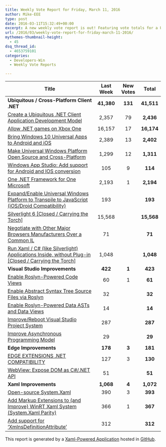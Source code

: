 ```yaml
---
title: Weekly Vote Report for Friday, March 11, 2016
author: Mike-EEE
type: post
date: 2016-03-11T15:32:49+00:00
excerpt: A new weekly vote report is out! Featuring vote totals for a Ubiquitous / Cross-Platform Client .NET (+131 New/41,511 Total), Visual Studio Improvements (+1 New/423 Total), Edge Improvements (+3 New/181 Total), and Xaml Improvements (+4 New/1,072 Total).
url: /2016/03/weekly-vote-report-for-friday-march-11-2016/
mythemes-thumbnail-height:
  - 45
dsq_thread_id:
  - 4653759101
categories:
  - Developers-Win
  - Weekly Vote Reports

---
```

| Title                                                                                                     | Last Week  |      <span class="new">New Votes</span>       |   Total    |
| --------------------------------------------------------------------------------------------------------- |:----------:|:---------------------------------------------:|:----------:|
| **Ubiquitous / Cross-Platform Client .NET**                                                               | **41,380** | <span class="new"><strong>131</strong></span> | **41,511** |
| [Create a Ubiquitous .NET Client Application Development Model][1]                                        |   2,357    |          <span class="new">79</span>          | **2,436**  |
| [Allow .NET games on Xbox One][2]                                                                         |   16,157   |          <span class="new">17</span>          | **16,174** |
| [Bring Windows 10 Universal Apps to Android and iOS][3]                                                   |   2,389    |          <span class="new">13</span>          | **2,402**  |
| [Make Universal Windows Platform Open Source and Cross-Platform][4]                                       |   1,299    |          <span class="new">12</span>          | **1,311**  |
| [Windows App Studio: Add support for Android and IOS conversion][5]                                       |    105     |          <span class="new">9</span>           |  **114**   |
| [One .NET Framework for One Microsoft][6]                                                                 |   2,193    |          <span class="new">1</span>           | **2,194**  |
| [Expand/Enable Universal Windows Platform to Transpile to JavaScript (iOS/Droid Compatibility)][7]        |    193     |           <span class="new"></span>           |  **193**   |
| [Silverlight 6 [Closed / Carrying the Torch]][8]                                                          |   15,568   |           <span class="new"></span>           | **15,568** |
| [Negotiate with Other Major Browsers Manufacturers Over a Common IL][9]                                   |     71     |           <span class="new"></span>           |   **71**   |
| [Run Xaml / C# (like Silverlight) Applications Inside, without Plug-in [Closed / Carrying the Torch]][10] |   1,048    |           <span class="new"></span>           | **1,048**  |
| **Visual Studio Improvements**                                                                            |  **422**   |  <span class="new"><strong>1</strong></span>  |  **423**   |
| [Enable Roslyn-Powered Code Views][11]                                                                    |     60     |          <span class="new">1</span>           |   **61**   |
| [Enable Abstract Syntax Tree Source Files via Roslyn][12]                                                 |     32     |           <span class="new"></span>           |   **32**   |
| [Enable Roslyn-Powered Data ASTs and Data Views][13]                                                      |     14     |           <span class="new"></span>           |   **14**   |
| [Improve/Reboot Visual Studio Project System][14]                                                         |    287     |           <span class="new"></span>           |  **287**   |
| [Improve Asynchronous Programming Model][15]                                                              |     29     |           <span class="new"></span>           |   **29**   |
| **Edge Improvements**                                                                                     |  **178**   |  <span class="new"><strong>3</strong></span>  |  **181**   |
| [EDGE EXTENSIONS .NET COMPATIBILITY][16]                                                                  |    127     |          <span class="new">3</span>           |  **130**   |
| [WebView: Expose DOM as C#/.NET API][17]                                                                  |     51     |           <span class="new"></span>           |   **51**   |
| **Xaml Improvements**                                                                                     | **1,068**  |  <span class="new"><strong>4</strong></span>  | **1,072**  |
| [Open-source System.Xaml][18]                                                                             |    390     |          <span class="new">3</span>           |  **393**   |
| [Add Markup Extensions to (and Improve) WinRT Xaml System (System.Xaml Parity)][19]                       |    366     |          <span class="new">1</span>           |  **367**   |
| [Add support for &#8216;XmlnsDefinitionAttribute&#8217;][20]                                              |    312     |           <span class="new"></span>           |  **312**   |

This report is generated by a [Xaml-Powered Application][21] hosted in [GitHub][22].

 [1]: http://visualstudio.uservoice.com/forums/121579-visual-studio/suggestions/10027638-create-a-ubiquitous-net-client-application-develo
 [2]: https://visualstudio.uservoice.com/forums/121579-visual-studio-2015/suggestions/4233646-allow-net-games-on-xbox-one
 [3]: https://visualstudio.uservoice.com/forums/121579-visual-studio-2015/suggestions/8912350-bring-windows-10-universal-apps-to-android-and-ios
 [4]: https://wpdev.uservoice.com/forums/110705-dev-platform/suggestions/7989744-make-universal-windows-platform-open-source-and-cr
 [5]: https://wpdev.uservoice.com/forums/216486-windows-app-studio/suggestions/9550647-add-support-for-andriod-and-ios-conversion
 [6]: http://visualstudio.uservoice.com/forums/121579-visual-studio-2015/suggestions/4249140-one-net-framework-for-one-microsoft
 [7]: https://wpdev.uservoice.com/forums/110705-dev-platform/suggestions/7897380-expand-enable-universal-windows-platform-to-transp
 [8]: http://visualstudio.uservoice.com/forums/121579-visual-studio/suggestions/3556619-silverlight-6
 [9]: https://wpdev.uservoice.com/forums/257854-microsoft-edge-developer/suggestions/11392869-negociate-with-other-major-browsers-maufacturers-o
 [10]: https://wpdev.uservoice.com/forums/257854-microsoft-edge-developer/suggestions/8022150-run-xaml-c-like-silverlight-applications-ins
 [11]: http://visualstudio.uservoice.com/forums/121579-visual-studio/suggestions/10020390-enable-roslyn-powered-code-views
 [12]: http://visualstudio.uservoice.com/forums/121579-visual-studio-2015/suggestions/7066885-enable-abstract-syntax-tree-source-files-via-rosly
 [13]: http://visualstudio.uservoice.com/forums/121579-visual-studio/suggestions/10020525-enable-roslyn-powered-data-asts-and-data-views
 [14]: http://visualstudio.uservoice.com/forums/121579-visual-studio/suggestions/9347001-improve-reboot-visual-studio-project-system
 [15]: http://visualstudio.uservoice.com/forums/121579-visual-studio/suggestions/9126493-improve-asynchronous-programming-model
 [16]: https://wpdev.uservoice.com/forums/257854-microsoft-edge-developer/suggestions/9467958-edge-extensions-net-compatibility
 [17]: https://wpdev.uservoice.com/forums/110705-dev-platform/suggestions/9126583-webview-expose-dom-as-c-net-api
 [18]: http://visualstudio.uservoice.com/forums/121579-visual-studio-2015/suggestions/11234259-open-source-system-xaml
 [19]: https://wpdev.uservoice.com/forums/110705-dev-platform/suggestions/7232264-add-markup-extensions-to-and-improve-winrt-xaml
 [20]: https://wpdev.uservoice.com/forums/110705-universal-windows-platform/suggestions/9523650-add-support-for-xmlnsdefinitionattribute
 [21]: https://imgflip.com/i/h6ho2
 [22]: https://github.com/DevelopersWin/VoteReporter